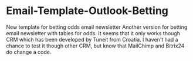 # Email-Template-Outlook-Betting
New template for betting odds email newsletter
Another version for betting email newsletter with tables for odds. 
It seems that it only works though CRM which has been developed by Tuneit from Croatia. 
I haven't had a chance to test it though other CRM, but know that MailChimp and Bitrix24 do change a code. 
